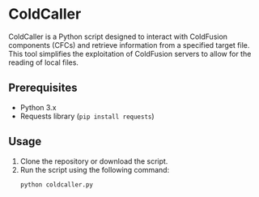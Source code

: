 # ColdCaller

ColdCaller is a Python script designed to interact with ColdFusion components (CFCs) and retrieve information from a specified target file. This tool simplifies the exploitation of ColdFusion servers to allow for the reading of local files.

## Prerequisites
- Python 3.x
- Requests library (`pip install requests`)

## Usage
1. Clone the repository or download the script.
2. Run the script using the following command:
   ```bash
   python coldcaller.py
   ```